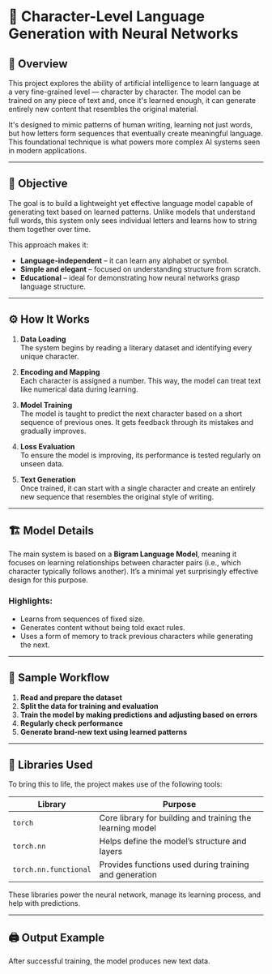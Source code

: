 # 🧠 Character-Level Language Generation with Neural Networks

## 📘 Overview

This project explores the ability of artificial intelligence to learn language at a very fine-grained level — character by character. The model can be trained on any piece of text and, once it's learned enough, it can generate entirely new content that resembles the original material.

It's designed to mimic patterns of human writing, learning not just words, but how letters form sequences that eventually create meaningful language. This foundational technique is what powers more complex AI systems seen in modern applications.

---

## 🎯 Objective

The goal is to build a lightweight yet effective language model capable of generating text based on learned patterns. Unlike models that understand full words, this system only sees individual letters and learns how to string them together over time.

This approach makes it:
- **Language-independent** – it can learn any alphabet or symbol.
- **Simple and elegant** – focused on understanding structure from scratch.
- **Educational** – ideal for demonstrating how neural networks grasp language structure.

---

## ⚙️ How It Works

1. **Data Loading**  
   The system begins by reading a literary dataset and identifying every unique character.

2. **Encoding and Mapping**  
   Each character is assigned a number. This way, the model can treat text like numerical data during learning.

3. **Model Training**  
   The model is taught to predict the next character based on a short sequence of previous ones. It gets feedback through its mistakes and gradually improves.

4. **Loss Evaluation**  
   To ensure the model is improving, its performance is tested regularly on unseen data.

5. **Text Generation**  
   Once trained, it can start with a single character and create an entirely new sequence that resembles the original style of writing.

---

## 🏗️ Model Details

The main system is based on a **Bigram Language Model**, meaning it focuses on learning relationships between character pairs (i.e., which character typically follows another). It’s a minimal yet surprisingly effective design for this purpose.

### Highlights:
- Learns from sequences of fixed size.
- Generates content without being told exact rules.
- Uses a form of memory to track previous characters while generating the next.

---

## 🧪 Sample Workflow

1. **Read and prepare the dataset**
2. **Split the data for training and evaluation**
3. **Train the model by making predictions and adjusting based on errors**
4. **Regularly check performance**
5. **Generate brand-new text using learned patterns**

---

## 🧰 Libraries Used

To bring this to life, the project makes use of the following tools:

| Library        | Purpose                                                                 |
|----------------|-------------------------------------------------------------------------|
| `torch`        | Core library for building and training the learning model               |
| `torch.nn`     | Helps define the model’s structure and layers                           |
| `torch.nn.functional` | Provides functions used during training and generation          |

These libraries power the neural network, manage its learning process, and help with predictions.

---

## 🖨️ Output Example

After successful training, the model produces new text data.

